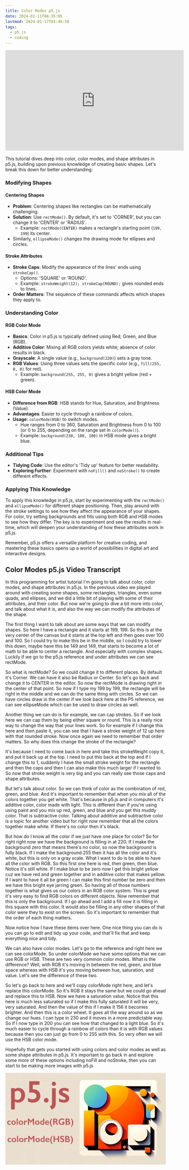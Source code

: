 ```yaml
---
title: Color Modes p5.js
date: 2024-01-11T06:35:05
lastmod: 2024-01-17T03:48:50
tags:
  - p5.js
  - coding
---
```


<div class="iframe-16-9-container">
<iframe class="youTubeIframe" width="560" height="315" src="https://www.youtube.com/embed/uBj4dZmxONA?si=e3HsTRd8_PHR8KZo?rel=0" title="YouTube video player" frameborder="0" allow="accelerometer; autoplay; clipboard-write; encrypted-media; gyroscope; picture-in-picture; web-share" allowfullscreen></iframe>
</div>

This tutorial dives deep into color, color modes, and shape attributes in p5.js, building upon previous knowledge of creating basic shapes. Let's break this down for better understanding:

### Modifying Shapes

#### Centering Shapes

- **Problem**: Centering shapes like rectangles can be mathematically challenging.
- **Solution**: Use `rectMode()`. By default, it's set to 'CORNER', but you can change it to 'CENTER' or 'RADIUS'.
  - Example: `rectMode(CENTER)` makes a rectangle's starting point (`199, 199`) its center.
- Similarly, `ellipseMode()` changes the drawing mode for ellipses and circles.

#### Stroke Attributes

- **Stroke Caps**: Modify the appearance of the lines' ends using `strokeCap()`.
  - Options: 'SQUARE' or 'ROUND'.
  - Example: `strokeWeight(12); strokeCap(ROUND);` gives rounded ends to lines.
- **Order Matters**: The sequence of these commands affects which shapes they apply to.

### Understanding Color

#### RGB Color Mode

- **Basics**: Color in p5.js is typically defined using Red, Green, and Blue (RGB).
- **Additive Color**: Mixing all RGB colors yields white; absence of color results in black.
- **Grayscale**: A single value (e.g., `background(220)`) sets a gray tone.
- **RGB Values**: Using three values sets the specific color (e.g., `fill(255, 0, 0)` for red).
  - Example: `background(255, 255, 0)` gives a bright yellow (red + green).

#### HSB Color Mode

- **Difference from RGB**: HSB stands for Hue, Saturation, and Brightness (Value).
- **Advantages**: Easier to cycle through a rainbow of colors.
- **Usage**: `colorMode(HSB)` to switch modes.
  - Hue ranges from 0 to 360, Saturation and Brightness from 0 to 100 (or 0 to 255, depending on the range set in `colorMode()`).
  - Example: `background(230, 100, 100)` in HSB mode gives a bright blue.

### Additional Tips

- **Tidying Code**: Use the editor's 'Tidy up' feature for better readability.
- **Exploring Further**: Experiment with `noFill()` and `noStroke()` to create different effects.

### Applying This Knowledge

To apply this knowledge in p5.js, start by experimenting with the `rectMode()` and `ellipseMode()` for different shape positioning. Then, play around with the stroke settings to see how they affect the appearance of your shapes. For color, try setting backgrounds and fills using both RGB and HSB modes to see how they differ. The key is to experiment and see the results in real-time, which will deepen your understanding of how these attributes work in p5.js.

Remember, p5.js offers a versatile platform for creative coding, and mastering these basics opens up a world of possibilities in digital art and interactive designs.

## Color Modes p5.js Video Transcript

In this programming for artist tutorial I'm going to talk about color, color modes, and shape attributes in p5.js. In the previous video we played around with creating some shapes, some rectangles, triangles, even some quads, and ellipses, and we did a little bit of playing with some of their attributes, and their color. But now we're going to dive a bit more into color, and talk about what it is, and also the way we can modify the attributes of the shape.

The first thing I want to talk about are some ways that we can modify shapes. So here I have a rectangle and it starts at 199, 199. So this is at the very center of the canvas but it starts at the top left and then goes over 100 and 100. So I could try to make this be in the middle, so I could try to lower this down, maybe have this be 149 and 149, that starts to become a lot of math to be able to center a rectangle. And especially with complex shapes. Luckily if we go to the p5.js reference and under attributes we can see rectMode.

So what is rectMode? So we could change it to different places. By default it's Corner. We can have it also be Radius or Center. So let's go back and change it to CENTER in the editor. So now the rectMode is drawing right in the center of that point. So now if I type my 199 by 199, the rectangle will be right in the middle and we can do the same thing with circles. So we can have circles draw in the center if we look back here at the P5 reference, we can see ellipseMode which can be used to draw circles as well.

Another thing we can do is for example, we can cap strokes. So if we look here we can cap them by being either square or round. This is a really nice way to change the way that your lines work. So for example if I change this here and then paste it, you can see that I have a stroke weight of 12 up here with that rounded stroke. Now once again we need to remember that order matters. So why does this change the stroke of the rectangle?

It's because I need to come back in here and take this strokeWeight copy it, and put it back up at the top. I need to put this back at the top and if I change this to 1, suddenly I have the small stroke weight for the rectangle and then the caps and then I can also make this much larger if I wanted to. So now that stroke weight is very big and you can really see those caps and shape attributes.

But let's talk about color. So we can think of color as the combination of red, green, and blue. And it's important to remember that when you mix all of the colors together you get white. That's because in p5.js and in computers it's additive color, color made with light. This is different than if you're using using paint and you mix up red, green, and blue and you get this muddy color. That is subtractive color. Talking about additive and subtractive color is a topic for another video but for right now remember that all the colors together make white. If there's no color then it's black.

But how do I know all the color if we just have one place for color? So for right right now we have the background is filling in at 220. If I make the background zero that means there's no color, so now the background is fully black. If I make the background 255 then it has all the color and it's white, but this is only on a gray scale. What I want to do is be able to have all the color with RGB. So this first one here is red, then green, then blue. Notice it's still white. If I make blue to be zero now I get this bright yellow cuz we have red and green together and in additive color that makes yellow. If I want to have it all be green I can make this first number be zero and then we have this bright eye jarring green. So having all of those numbers together is what gives us our colors in an RGB color system. This is great it's very easy to find RGB colors on different objects. Now remember that this is only the background. If I go ahead and I add a fill now it is filling in this square with this color. It would also be filling in any other shapes of that color were they to exist on the screen. So it's important to remember that the order of each thing matters.

Now notice how I have these items over here. One nice thing you can do is you can go to edit and tidy up your code, and that'll fix that and keep everything nice and tidy.

We can also have color modes. Let's go to the reference and right here we can see colorMode. So under colorMode we have some options that we can use RGB or HSB. These are two very common color modes. What is the difference? Well, with RGB it's moving in between the red, green, and blue space whereas with HSB it's you moving between hue, saturation, and value. Let's see the difference of these two.

So let's go back to here and we'll copy colorMode right here, and let's replace this colorMode. So it's RGB it stays the same but we could go ahead and replace this to HSB. Now we have a saturation value. Notice that this here is much less saturated so if I make this fully saturated it will be very, very saturated. And then the value of this if I make it 156 it becomes brighter. And then this is a color wheel. It goes all the way around so as we change our hues. I can type in 230 and it moves in a more predictable way. So if I now type in 200 you can see how that changed to a light blue. So it's much easier to cycle through a rainbow of colors than it is with RGB values because then you can just go from 0 to 255 with this. So very often we will use the HSB color mode.

Hopefully that gets you started with using colors and color modes as well as some shape attributes in p5.js. It's important to go back in and explore some more of these options including noFill and noStroke, then you can start to be making more images with p5.js

[![p5.js Color Mode Basics](./attachments/p5-js-color-modes-basic-thumb.png)](./attachments/p5-js-color-modes-basic-thumb.png)
